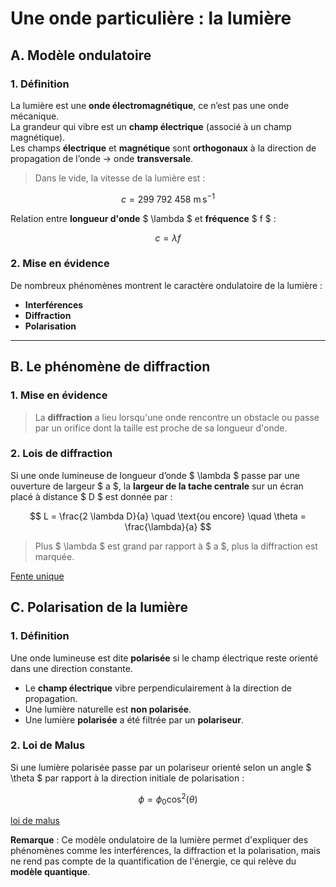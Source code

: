 # Une onde particulière : la lumière

## A. Modèle ondulatoire

### 1. Définition

La lumière est une **onde électromagnétique**, ce n’est pas une onde mécanique.  
La grandeur qui vibre est un **champ électrique** (associé à un champ magnétique).  
Les champs **électrique** et **magnétique** sont **orthogonaux** à la direction de propagation de l’onde → onde **transversale**.

> Dans le vide, la vitesse de la lumière est :

 
$$
c = 299\ 792\ 458\ \text{m} \, \text{s}^{-1} 
$$

Relation entre **longueur d'onde** $ \lambda $ et **fréquence** $ f $ :

$$ c = \lambda f $$

### 2. Mise en évidence

De nombreux phénomènes montrent le caractère ondulatoire de la lumière :
- **Interférences**
- **Diffraction**
- **Polarisation**

---

## B. Le phénomène de diffraction

### 1. Mise en évidence

> La **diffraction** a lieu lorsqu'une onde rencontre un obstacle ou passe par un orifice dont la taille est proche de sa longueur d'onde.

### 2. Lois de diffraction

Si une onde lumineuse de longueur d’onde $ \lambda $ passe par une ouverture de largeur $ a $, la **largeur de la tache centrale** sur un écran placé à distance $ D $ est donnée par :

$$ L = \frac{2 \lambda D}{a} \quad \text{ou encore} \quad \theta = \frac{\lambda}{a} $$

> Plus $ \lambda $ est grand par rapport à $ a $, plus la diffraction est marquée.

[Fente unique](image/diffraction_fente_unique.png)
## C. Polarisation de la lumière

### 1. Définition

Une onde lumineuse est dite **polarisée** si le champ électrique reste orienté dans une direction constante.

- Le **champ électrique** vibre perpendiculairement à la direction de propagation.
- Une lumière naturelle est **non polarisée**.
- Une lumière **polarisée** a été filtrée par un **polariseur**.

### 2. Loi de Malus

Si une lumière polarisée passe par un polariseur orienté selon un angle $ \theta $ par rapport à la direction initiale de polarisation :

$$ 
\phi = \phi_0 \cos^2(\theta) 
$$

[loi de malus](image/malus.png)

**Remarque** : Ce modèle ondulatoire de la lumière permet d'expliquer des phénomènes comme les interférences, la diffraction et la polarisation, mais ne rend pas compte de la quantification de l'énergie, ce qui relève du **modèle quantique**.
